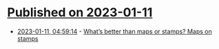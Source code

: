 # [Published on 2023-01-11](index.md)

* [2023-01-11, 04:59:14](https://news.ycombinator.com/item?id=34335173) - [What’s better than maps or stamps? Maps on stamps](https://bigthink.com/strange-maps/maps-on-stamps/)
